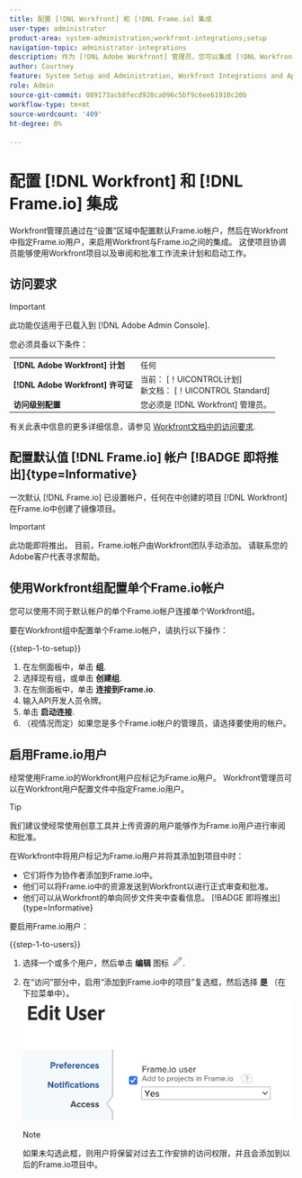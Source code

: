 ```yaml
---
title: 配置 [!DNL Workfront] 和 [!DNL Frame.io] 集成
user-type: administrator
product-area: system-administration;workfront-integrations;setup
navigation-topic: administrator-integrations
description: 作为 [!DNL Adobe Workfront] 管理员，您可以集成 [!DNL Workfront] 替换为 [!DNL Frame.io] 并为您的组织提供无缝方法来审查和批准资产。
author: Courtney
feature: System Setup and Administration, Workfront Integrations and Apps
role: Admin
source-git-commit: 089173acb8fecd920ca096c5bf9c6ee61910c20b
workflow-type: tm+mt
source-wordcount: '409'
ht-degree: 0%

---
```



# 配置 [!DNL Workfront] 和 [!DNL Frame.io] 集成

Workfront管理员通过在“设置”区域中配置默认Frame.io帐户，然后在Workfront中指定Frame.io用户，来启用Workfront与Frame.io之间的集成。 这使项目协调员能够使用Workfront项目以及审阅和批准工作流来计划和启动工作。


## 访问要求

>[!IMPORTANT]
>
>此功能仅适用于已载入到 [!DNL Adobe Admin Console].

您必须具备以下条件：

<table>
  <tr>
   <td><strong>[!DNL Adobe Workfront] 计划</strong>
   </td>
   <td>任何
   </td>
  </tr>
  <tr>
   <td><strong>[!DNL Adobe Workfront] 许可证</strong>
   </td>
   <td>当前： [！UICONTROL计划] <br>
   新文档： [！UICONTROL Standard]
   </td>
  </tr>

<tr>
   <td><strong>访问级别配置</strong>
   </td>
   <td>您必须是 [!DNL Workfront] 管理员。
   </td>
  </tr>

</table>

有关此表中信息的更多详细信息，请参见 [Workfront文档中的访问要求](/help/quicksilver/administration-and-setup/add-users/access-levels-and-object-permissions/access-level-requirements-in-documentation.md).


## 配置默认值 [!DNL Frame.io] 帐户 [!BADGE 即将推出]{type=Informative}

一次默认 [!DNL Frame.io] 已设置帐户，任何在中创建的项目 [!DNL Workfront] 在Frame.io中创建了镜像项目。

>[!IMPORTANT]
>
>此功能即将推出。 目前，Frame.io帐户由Workfront团队手动添加。 请联系您的Adobe客户代表寻求帮助。

## 使用Workfront组配置单个Frame.io帐户

您可以使用不同于默认帐户的单个Frame.io帐户连接单个Workfront组。

要在Workfront组中配置单个Frame.io帐户，请执行以下操作：

{{step-1-to-setup}}

1. 在左侧面板中，单击 **组**.
1. 选择现有组，或单击 **创建组**.
1. 在左侧面板中，单击 **连接到Frame.io**.
1. 输入API开发人员令牌。
1. 单击 **启动连接**.
1. （视情况而定）如果您是多个Frame.io帐户的管理员，请选择要使用的帐户。

## 启用Frame.io用户

经常使用Frame.io的Workfront用户应标记为Frame.io用户。 Workfront管理员可以在Workfront用户配置文件中指定Frame.io用户。

>[!TIP]
>
>我们建议使经常使用创意工具并上传资源的用户能够作为Frame.io用户进行审阅和批准。

在Workfront中将用户标记为Frame.io用户并将其添加到项目中时：

* 它们将作为协作者添加到Frame.io中。 <!--do we need to be more explicit about a frame license being provisioned for them?-->
* 他们可以将Frame.io中的资源发送到Workfront以进行正式审查和批准。
* 他们可以从Workfront的单向同步文件夹中查看信息。 [!BADGE 即将推出]{type=Informative}

要启用Frame.io用户：

{{step-1-to-users}}

1. 选择一个或多个用户，然后单击 **编辑** 图标 ![](assets/edit-icon.png).
1. 在“访问”部分中，启用“添加到Frame.io中的项目”复选框，然后选择 **是** （在下拉菜单中）。
   ![](assets/add-to-frame-project.png)

   >[!NOTE]
   >
   >如果未勾选此框，则用户将保留对过去工作安排的访问权限，并且会添加到以后的Frame.io项目中。<!-- If the user is deactivated, they lose all access to previous assignments and are removed from the Frame.io account.-->

